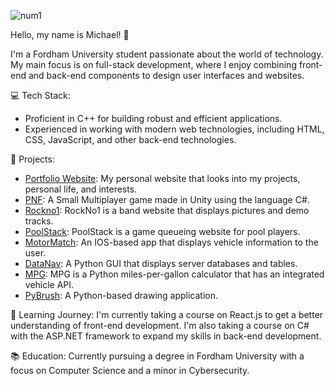 ![num1](https://github.com/mkocovic2/mkocovic2/assets/93215057/031dc1de-0755-4693-bcba-8fc5ab17b35e)

Hello, my name is Michael! 👋

I'm a Fordham University student passionate about the world of technology. My main focus is on full-stack development, where I enjoy combining front-end and back-end components to design user interfaces and websites.

💻 Tech Stack:
- Proficient in C++ for building robust and efficient applications.
- Experienced in working with modern web technologies, including HTML, CSS, JavaScript, and other back-end technologies.

🚀 Projects:
- [Portfolio Website](https://michaelkocovic.000webhostapp.com/): My personal website that looks into my projects, personal life, and interests.
- [PNF](https://github.com/mkocovic2/PNF): A Small Multiplayer game made in Unity using the language C#.
- [Rockno1](https://github.com/mkocovic2/RockNo1): RockNo1 is a band website that displays pictures and demo tracks.
- [PoolStack](https://github.com/mkocovic2/PoolStack): PoolStack is a game queueing website for pool players.
- [MotorMatch](https://github.com/mkocovic2/MotorMatch): An IOS-based app that displays vehicle information to the user.
- [DataNav](https://github.com/mkocovic2/DataNav): A Python GUI that displays server databases and tables.
- [MPG](https://github.com/mkocovic2/MPG): MPG is a Python miles-per-gallon calculator that has an integrated vehicle API.
- [PyBrush](https://github.com/mkocovic2/Pybrush): A Python-based drawing application.

🌱 Learning Journey:
I'm currently taking a course on React.js to get a better understanding of front-end development. I'm also taking a course on C# with the ASP.NET framework to expand my skills in back-end development.

📚 Education:
Currently pursuing a degree in Fordham University with a focus on Computer Science and a minor in Cybersecurity.
